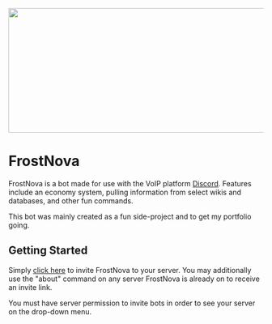 <p align="center">
  <img width="632" height="246" src="https://i.imgur.com/Lna5vH4.png"><br>
</p>

# FrostNova
FrostNova is a bot made for use with the VoIP platform [Discord](https://discordapp.com/). Features include an economy system, pulling information from select wikis and databases, and other fun commands.

This bot was mainly created as a fun side-project and to get my portfolio going.

## Getting Started
Simply [click here](https://discord.com/api/oauth2/authorize?client_id=547516876851380293&permissions=8&scope=bot) to invite FrostNova to your server. You may additionally use the "about" command on any server FrostNova is already on to receive an invite link.

You must have server permission to invite bots in order to see your server on the drop-down menu.